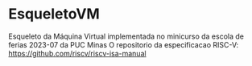 # EsqueletoVM
Esqueleto da Máquina Virtual implementada no minicurso da escola de ferias 2023-07 da PUC Minas
O repositorio da especificacao RISC-V: https://github.com/riscv/riscv-isa-manual